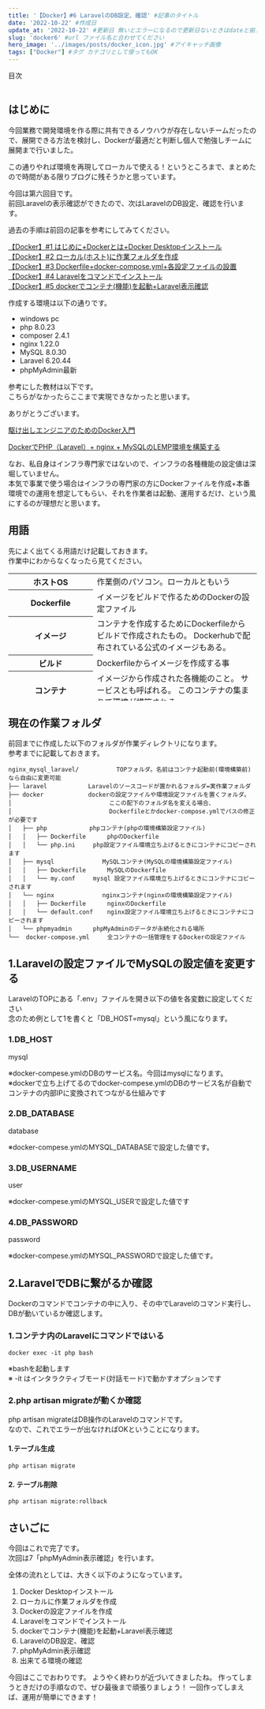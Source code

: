 ```yaml
---
title: '【Docker】#6 LaravelのDB設定、確認' #記事のタイトル
date: '2022-10-22' #作成日
update_at: '2022-10-22' #更新日 無いとエラーになるので更新日ないときはdateと揃えてください。
slug: 'docker6' #url ファイル名と合わせてください
hero_image: '../images/posts/docker_icon.jpg' #アイキャッチ画像
tags: ["Docker"] #タグ カテゴリとして使ってもOK
---
```


<div class="toc-title">目次</div>

```toc
```



はじめに
----

今回業務で開発環境を作る際に共有できるノウハウが存在しないチームだったので、展開できる方法を検討し、Dockerが最適だと判断し個人で勉強しチームに展開まで行いました。

この通りやれば環境を再現してローカルで使える！というところまで、まとめたので時間がある限りブログに残そうかと思っています。

今回は第六回目です。  
前回Laravelの表示確認ができたので、次はLaravelのDB設定、確認を行います。

過去の手順は前回の記事を参考にしてみてください。

<div class="boxparts ref">
  <div class="title"></div>
  
[【Docker】#1 はじめに+Dockerとは+Docker Desktopインストール](../docker1)  
[【Docker】#2 ローカル(ホスト)に作業フォルダを作成](../docker2)  
[【Docker】#3 Dockerfile+docker-compose.yml+各設定ファイルの設置](../docker3)  
[【Docker】#4 Laravelをコマンドでインストール](../docker4)  
[【Docker】#5 dockerでコンテナ(機能)を起動+Laravel表示確認](../docker5)
</div>

作成する環境は以下の通りです。

- windows pc
- php 8.0.23
- composer 2.4.1
- nginx 1.22.0
- MySQL 8.0.30
- Laravel 6.20.44
- phpMyAdmin最新

参考にした教材は以下です。  
こちらがなかったらここまで実現できなかったと思います。

ありがとうございます。

<div class="boxparts ref">
  <div class="title"></div>
  
[駆け出しエンジニアのためのDocker入門](https://www.udemy.com/course/docker-startup/)

[DockerでPHP（Laravel）+ nginx + MySQLのLEMP環境を構築する](https://qiita.com/hinako_n/items/f15646ea548bcdc8ac6c)

</div>

なお、私自身はインフラ専門家ではないので、インフラの各種機能の設定値は深堀していません。  
本気で事業で使う場合はインフラの専門家の方にDockerファイルを作成+本番環境での運用を想定してもらい、それを作業者は起動、運用するだけ、という風にするのが理想だと思います。

## 用語

先によく出てくる用語だけ記載しておきます。  
作業中にわからなくなったら見てください。

<table class="cps-table03" style="height: 258px;"><tbody><tr style="height: 19px;"><th style="height: 19px; width: 189.703px;">ホストOS</th><td class="rankinginfo" style="height: 19px; width: 461.297px;">作業側のパソコン。ローカルともいう</td></tr><tr style="height: 19px;"><th style="height: 19px; width: 189.703px;">Dockerfile</th><td class="rankinginfo" style="height: 19px; width: 461.297px;">イメージをビルドで作るためのDockerの設定ファイル</td></tr><tr style="height: 36px;"><th style="height: 36px; width: 189.703px;">イメージ</th><td class="rankinginfo" style="height: 36px; width: 461.297px;">コンテナを作成するためにDockerfileからビルドで作成されたもの。  
Dockerhubで配布されている公式のイメージもある。</td></tr><tr style="height: 19px;"><th style="height: 19px; width: 189.703px;">ビルド</th><td class="rankinginfo" style="height: 19px; width: 461.297px;">Dockerfileからイメージを作成する事</td></tr><tr style="height: 55px;"><th style="height: 55px; width: 189.703px;">コンテナ</th><td class="rankinginfo" style="height: 55px; width: 461.297px;">イメージから作成された各機能のこと。  
サービスとも呼ばれる。  
このコンテナの集まりで環境が構築される</td></tr><tr style="height: 36px;"><th style="height: 36px; width: 189.703px;">docker-compose</th><td class="rankinginfo" style="height: 36px; width: 461.297px;">複数のコンテナを一気に作成したりできる一元管理機能。  
Dockerを使う場合実質必須になります。</td></tr><tr style="height: 74px;"><th style="height: 74px; width: 189.703px;">docker-compose.yml</th><td class="rankinginfo" style="height: 74px; width: 461.297px;">複数のコンテナを一気に作成、起動したりできるdocker-composeの一元管理ファイル。  
docker-composeをインストールしてdocker-compose.ymlを作成してdocker composeコマンドで実行して利用します。</td></tr></tbody></table>

現在の作業フォルダ
---------

前回までに作成した以下のフォルダが作業ディレクトリになります。  
参考までに記載しておきます。

```
nginx_mysql_laravel/	　　　　TOPフォルダ。名前はコンテナ起動前(環境構築前)なら自由に変更可能
├── laravel		　　　　Laravelのソースコードが置かれるフォルダ=実作業フォルダ
├── docker		　　　　dockerの設定ファイルや環境設定ファイルを置くフォルダ。
│ 　　　　　　　　　　　　　　　　ここの配下のフォルダ名を変える場合、
│ 　　　　　　　　　　　　　　　　Dockerfileとかdocker-compose.ymlでパスの修正が必要です
│   ├── php		  　　　phpコンテナ(phpの環境構築設定ファイル)
│   │   ├── Dockerfile		phpのDockerfile
│   │   └── php.ini		php設定ファイル環境立ち上げるときにコンテナにコピーされます
│   ├── mysql 		　　　　MySQLコンテナ(MySQLの環境構築設定ファイル)
│   │   ├── Dockerfile		MySQLのDockerfile
│   │   └── my.conf		mysql 設定ファイル環境立ち上げるときにコンテナにコピーされます
│   └── nginx		　　　　nginxコンテナ(nginxの環境構築設定ファイル)
│   │   ├── Dockerfile		nginxのDockerfile
│   │   └── default.conf	nginx設定ファイル環境立ち上げるときにコンテナにコピーされます
│   └── phpmyadmin		phpMyAdminのデータが永続化される場所
└──  docker-compose.yml		全コンテナの一括管理をするDockerの設定ファイル
```

1.Laravelの設定ファイルでMySQLの設定値を変更する
-------------------------------

LaravelのTOPにある「.env」ファイルを開き以下の値を各変数に設定してください  
念のため例として1を書くと「DB\_HOST=mysql」という風になります。

### 1.DB\_HOST

mysql

※docker-compese.ymlのDBのサービス名。今回はmysqlになります。  
※dockerで立ち上げてるのでdocker-compese.ymlのDBのサービス名が自動でコンテナの内部IPに変換されてつながる仕組みです

### 2.DB\_DATABASE

database

※docker-compese.ymlのMYSQL\_DATABASEで設定した値です。

### 3.DB\_USERNAME

user

※docker-compese.ymlのMYSQL\_USERで設定した値です

### 4.DB\_PASSWORD

password

※docker-compese.ymlのMYSQL\_PASSWORDで設定した値です。

2.LaravelでDBに繋がるか確認
-------------------

Dockerのコマンドでコンテナの中に入り、その中でLaravelのコマンド実行し、DBが動いているか確認します。

### 1.コンテナ内のLaravelにコマンドではいる

```
docker exec -it php bash
```

※bashを起動します  
※ -it はインタラクティブモード(対話モード)で動かすオプションです

### 2.php artisan migrateが動くか確認

php artisan migrateはDB操作のLaravelのコマンドです。  
なので、これでエラーが出なければOKということになります。

#### 1.テーブル生成

```
php artisan migrate
```

#### 2. テーブル削除

```
php artisan migrate:rollback
```

さいごに
----

今回はこれで完了です。  
次回は7「phpMyAdmin表示確認」を行います。

全体の流れとしては、大きく以下のようになっています。

1. Docker Desktopインストール
2. ローカルに作業フォルダを作成
3. Dockerの設定ファイルを作成
4. Laravelをコマンドでインストール
5. dockerでコンテナ(機能)を起動+Laravel表示確認
6. LaravelのDB設定、確認
7. phpMyAdmin表示確認
8. 出来てる環境の確認

<div class="balloon">
  <div class="icon"></div>
  <div class="talk">
今回はここでおわりです。 ようやく終わりが近づいてきましたね。  
作ってしまうときだけの手順なので、ぜひ最後まで頑張りましょう！  
一回作ってしまえば、運用が簡単にできます！

  </div>
</div>